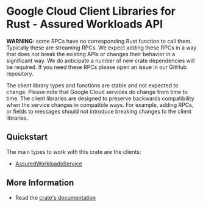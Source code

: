 # Google Cloud Client Libraries for Rust - Assured Workloads API

<!-- Code generated by sidekick. DO NOT EDIT. -->


**WARNING:** some RPCs have no corresponding Rust function to call them.
Typically these are streaming RPCs. We expect adding these RPCs in a
way that does not break the existing APIs or changes their behavior in a
significant way. We do anticipate a number of new crate dependencies
will be required. If you need these RPCs please open an issue in our
GitHub repository.

The client library types and functions are stable and not expected to change.
Please note that Google Cloud services do change from time to time. The client
libraries are designed to preserve backwards compatibility when the service
changes in compatible ways. For example, adding RPCs, or fields to messages
should not introduce breaking changes to the client libraries.

## Quickstart

The main types to work with this crate are the clients:

- [AssuredWorkloadsService]

## More Information

- Read the [crate's documentation](https://docs.rs/google-cloud-assuredworkloads-v1/latest/google-cloud-assuredworkloads-v1)

[AssuredWorkloadsService]: https://docs.rs/google-cloud-assuredworkloads-v1/latest/google_cloud_assuredworkloads_v1/client/struct.AssuredWorkloadsService.html
